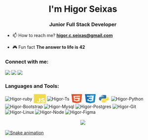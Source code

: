 
<h1 align="center">I'm Higor Seixas</h1>
</span>
<h3 align="center"> Junior Full Stack Developer </h3>

- 📫 How to reach me? **higor.c.seixas@gmail.com**

- 🎮 Fun fact **The answer to life is 42**

<h3 align="left">Connect with me:</h3>
<p align="left">
 <a href ="higor.c.seixas@gmail.com">
  <img src="https://img.shields.io/badge/Gmail-D14836?style=for-the-badge&logo=gmail&logoColor=white" target="_blank"></a>
  <a href="https://www.linkedin.com/in/higor-celm-seixas-27rj/" alt="Linkedin">
  <img src="https://img.shields.io/badge/LinkedIn-0077B5?style=for-the-badge&logo=linkedin&logoColor=white" /></a>
   <a href="https://twitter.com/higoreixas2" alt="Twitter">
  <img src="https://img.shields.io/badge/Twitter-1DA1F2?style=for-the-badge&logo=twitter&logoColor=white" /></a>


<h3 align="left">Languages and Tools:</h3>
<div style="display: inline_block">
  <img align="center" alt="Higor-ruby" height="30" width="40" src="https://cdn.jsdelivr.net/gh/devicons/devicon/icons/ruby/ruby-original.svg" />
  <img align="center" alt="Higor-Js" height="30" width="40" src="https://raw.githubusercontent.com/devicons/devicon/master/icons/javascript/javascript-plain.svg">
  <img align="center" alt="Higor-Ts" height="30" width="40" src="https://cdn.jsdelivr.net/gh/devicons/devicon/icons/typescript/typescript-original.svg">
  <img align="center" alt="Higor-HTML" height="30" width="40" src="https://raw.githubusercontent.com/devicons/devicon/master/icons/html5/html5-original.svg">
  <img align="center" alt="higor-CSS" height="30" width="40" src="https://raw.githubusercontent.com/devicons/devicon/master/icons/css3/css3-original.svg">
  <img align="center" alt="Higor-Python" height="30" width="40" src="https://raw.githubusercontent.com/devicons/devicon/master/icons/python/python-original.svg">
  <img align="center" alt="Higor-Python" height="30" width="40" src="https://cdn.jsdelivr.net/gh/devicons/devicon/icons/vuejs/vuejs-plain.svg" />
  <img align="center" alt="Higor-Bootstrap" height="30" width="40" 
src= "https://cdn.jsdelivr.net/gh/devicons/devicon/icons/bootstrap/bootstrap-original-wordmark.svg" />
   <img align="center" alt="Higor-Mysql" height="30" width="40" 
src= "https://cdn.jsdelivr.net/gh/devicons/devicon/icons/mysql/mysql-original-wordmark.svg" />
  <img align="center" alt="Higor-Postgres" height="30" width="40" 
src="https://cdn.jsdelivr.net/gh/devicons/devicon/icons/postgresql/postgresql-original.svg" />  
  <img align="center" alt="Higor-Git" height="30" width="40" 
src="https://cdn.jsdelivr.net/gh/devicons/devicon/icons/github/github-original.svg" />
    <img align="center" alt="Higor-Linux" height="30" width="40" 
src="https://cdn.jsdelivr.net/gh/devicons/devicon/icons/linux/linux-original.svg" />    
<img align="center" alt="Higor-Node" height="30" width="40" 
src="https://cdn.jsdelivr.net/gh/devicons/devicon/icons/nodejs/nodejs-original.svg" />
  <img align="center" alt="Higor-Figma" height="30" width="40" 
src= "https://cdn.jsdelivr.net/gh/devicons/devicon/icons/figma/figma-original.svg" />
          


<div align="center"><br>
  <a href="https://github.com/higorseixas">
  <img height="180em" src="https://github-readme-stats.vercel.app/api/top-langs/?username=higorseixas&layout=compact&langs_count=7&theme=dark"/>
</div>

![Snake animation](https://github.com/higorseixas/higorseixas/blob/output/github-contribution-grid-snake.svg)

